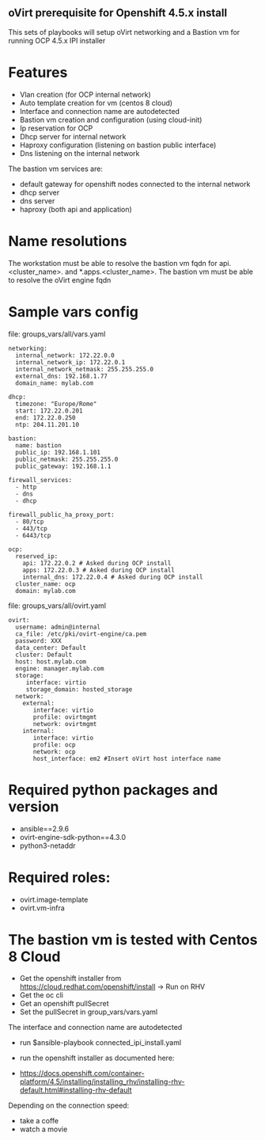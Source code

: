 ## oVirt prerequisite for Openshift 4.5.x install

This sets of playbooks will setup oVirt networking and a Bastion vm for running OCP 4.5.x IPI installer

# Features

- Vlan creation (for OCP internal network)
- Auto template creation for vm (centos 8 cloud)
- Interface and connection name are autodetected
- Bastion vm creation and configuration (using cloud-init)
- Ip reservation for OCP
- Dhcp server for internal network
- Haproxy configuration (listening on bastion public interface)
- Dns listening on the internal network

The bastion vm services are:
- default gateway for openshift nodes connected to the internal network
- dhcp server
- dns server
- haproxy (both api and application)

# Name resolutions

The workstation must be able to resolve the bastion vm fqdn for api.<cluster_name>.<domain> and *.apps.<cluster_name>.<domain>
The bastion vm must be able to resolve the oVirt engine fqdn


# Sample vars config

file: groups_vars/all/vars.yaml

```
networking:
  internal_network: 172.22.0.0
  internal_network_ip: 172.22.0.1
  internal_network_netmask: 255.255.255.0
  external_dns: 192.168.1.77
  domain_name: mylab.com

dhcp:
  timezone: "Europe/Rome"
  start: 172.22.0.201
  end: 172.22.0.250
  ntp: 204.11.201.10

bastion:
  name: bastion
  public_ip: 192.168.1.101
  public_netmask: 255.255.255.0
  public_gateway: 192.168.1.1

firewall_services:
  - http
  - dns
  - dhcp

firewall_public_ha_proxy_port:
  - 80/tcp
  - 443/tcp
  - 6443/tcp

ocp:
  reserved_ip:
    api: 172.22.0.2 # Asked during OCP install
    apps: 172.22.0.3 # Asked during OCP install
    internal_dns: 172.22.0.4 # Asked during OCP install
  cluster_name: ocp
  domain: mylab.com

```

file: groups_vars/all/ovirt.yaml

```
ovirt:
  username: admin@internal
  ca_file: /etc/pki/ovirt-engine/ca.pem
  password: XXX
  data_center: Default
  cluster: Default
  host: host.mylab.com
  engine: manager.mylab.com
  storage:
     interface: virtio
     storage_domain: hosted_storage
  network:
    external:
       interface: virtio
       profile: ovirtmgmt
       network: ovirtmgmt
    internal:
       interface: virtio
       profile: ocp
       network: ocp
       host_interface: em2 #Insert oVirt host interface name

```


# Required python packages and version

- ansible==2.9.6
- ovirt-engine-sdk-python==4.3.0
- python3-netaddr

# Required roles:

- ovirt.image-template
- ovirt.vm-infra


# The bastion vm is tested with Centos 8 Cloud #

- Get the openshift installer from  https://cloud.redhat.com/openshift/install  -> Run on RHV
- Get the oc cli
- Get an openshift pullSecret
- Set the pullSecret in group_vars/vars.yaml

The interface and connection name are autodetected

- run $ansible-playbook connected_ipi_install.yaml

- run the openshift installer as documented here:

- https://docs.openshift.com/container-platform/4.5/installing/installing_rhv/installing-rhv-default.html#installing-rhv-default

Depending on the connection speed:
  - take a coffe
  - watch a movie





